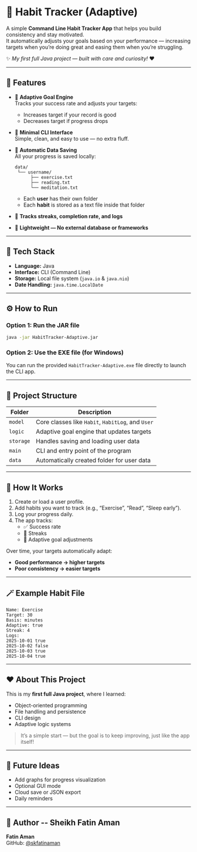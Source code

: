 # 🧠 Habit Tracker (Adaptive)

A simple **Command Line Habit Tracker App** that helps you build consistency and stay motivated.  
It automatically adjusts your goals based on your performance — increasing targets when you’re doing great and easing them when you’re struggling.  

✨ *My first full Java project — built with care and curiosity!* ❤️  

---

## 🚀 Features

- 🎯 **Adaptive Goal Engine**  
  Tracks your success rate and adjusts your targets:
  - Increases target if your record is good  
  - Decreases target if progress drops  

- 💬 **Minimal CLI Interface**  
  Simple, clean, and easy to use — no extra fluff.

- 💾 **Automatic Data Saving**  
  All your progress is saved locally:
  ```
  data/
   └── username/
        ├── exercise.txt
        ├── reading.txt
        └── meditation.txt
  ```
  - Each **user** has their own folder  
  - Each **habit** is stored as a text file inside that folder  

- 🔁 **Tracks streaks, completion rate, and logs**

- 🧩 **Lightweight — No external database or frameworks**

---

## 🧱 Tech Stack

- **Language:** Java  
- **Interface:** CLI (Command Line)  
- **Storage:** Local file system (`java.io` & `java.nio`)  
- **Date Handling:** `java.time.LocalDate`  

---

## ⚙️ How to Run

### Option 1: Run the JAR file
```bash
java -jar HabitTracker-Adaptive.jar
```

### Option 2: Use the EXE file (for Windows)
You can run the provided `HabitTracker-Adaptive.exe` file directly to launch the CLI app.

---

## 📁 Project Structure

| Folder | Description |
|---------|--------------|
| `model` | Core classes like `Habit`, `HabitLog`, and `User` |
| `logic` | Adaptive goal engine that updates targets |
| `storage` | Handles saving and loading user data |
| `main` | CLI and entry point of the program |
| `data` | Automatically created folder for user data |

---

## 🧠 How It Works

1. Create or load a user profile.  
2. Add habits you want to track (e.g., “Exercise”, “Read”, “Sleep early”).  
3. Log your progress daily.  
4. The app tracks:
   - ✅ Success rate  
   - 🔁 Streaks  
   - 🎯 Adaptive goal adjustments  

Over time, your targets automatically adapt:
- **Good performance → higher targets**  
- **Poor consistency → easier targets**  

---

## 🪄 Example Habit File

```
Name: Exercise
Target: 30
Basis: minutes
Adaptive: true
Streak: 4
Logs:
2025-10-01 true
2025-10-02 false
2025-10-03 true
2025-10-04 true
```

---

## ❤️ About This Project

This is my **first full Java project**, where I learned:
- Object-oriented programming
- File handling and persistence
- CLI design
- Adaptive logic systems

> It’s a simple start — but the goal is to keep improving, just like the app itself!

---

## 🧩 Future Ideas

- Add graphs for progress visualization  
- Optional GUI mode  
- Cloud save or JSON export  
- Daily reminders  

---

## 👤 Author -- Sheikh Fatin Aman

**Fatin Aman**  
GitHub: [@skfatinaman](https://github.com/skfatinaman)
